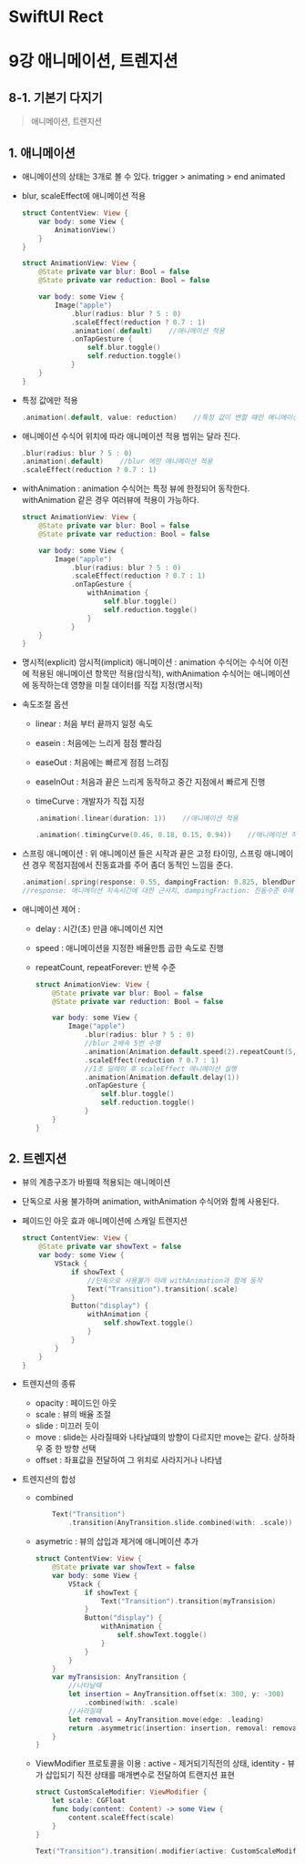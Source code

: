 # SwiftUI Rect
# 

9강 애니메이션, 트렌지션
===========
## 8-1. 기본기 다지기
> 애니메이션, 트렌지션

## 1. 애니메이션

* 애니메이션의 상태는 3개로 볼 수 있다. trigger > animating > end animated

* blur, scaleEffect에 애니메이션 적용

    ```swift
    struct ContentView: View {
        var body: some View {
            AnimationView()
        }
    }

    struct AnimationView: View {
        @State private var blur: Bool = false
        @State private var reduction: Bool = false

        var body: some View {
            Image("apple")
                .blur(radius: blur ? 5 : 0)
                .scaleEffect(reduction ? 0.7 : 1)
                .animation(.default)    //애니메이션 적용
                .onTapGesture {
                    self.blur.toggle()
                    self.reduction.toggle()
                }
        }
    }
    ```

* 특정 값에만 적용

    ```swift
    .animation(.default, value: reduction)    //특정 값이 변할 떄만 애니메이션 적용
    ```

* 애니메이션 수식어 위치에 따라 애니메이션 적용 범위는 달라 진다.

    ```swift
    .blur(radius: blur ? 5 : 0)
    .animation(.default)    //blur 에만 애니메이션 적용
    .scaleEffect(reduction ? 0.7 : 1)
    ```

* withAnimation : animation 수식어는 특정 뷰에 한정되어 동작한다. withAnimation 같은 경우 여러뷰에 적용이 가능하다.

    ```swift
    struct AnimationView: View {
        @State private var blur: Bool = false
        @State private var reduction: Bool = false

        var body: some View {
            Image("apple")
                .blur(radius: blur ? 5 : 0)
                .scaleEffect(reduction ? 0.7 : 1)
                .onTapGesture {
                    withAnimation {
                        self.blur.toggle()
                        self.reduction.toggle()
                    }
                }
        }
    }
    ```

* 명시적(explicit) 암시적(implicit) 애니메이션 : animation 수식어는 수식어 이전에 적용된 애니메이션 항목만 적용(암식적), withAnimation 수식어는 애니메이션에 동작하는데 영향을 미칠 데이터를 직접 지정(명시적)

* 속도조절 옵션

    * linear : 처음 부터 끝까지 일정 속도
    * easein : 처음에는 느리게 점점 빨라짐
    * easeOut : 처음에는 빠르게 점점 느려짐
    * easeInOut : 처음과 끝은 느리게 동작하고 중간 지점에서 빠르게 진행
    * timeCurve : 개발자가 직접 지정

        ```swift
        .animation(.linear(duration: 1))    //애니메이션 적용
        ```

        ```swift
        .animation(.timingCurve(0.46, 0.18, 0.15, 0.94))    //애니메이션 적용
        ```

* 스프링 애니메이션 : 위 애니메이션 들은 시작과 끝은 고정 타이밍, 스프링 애니메이션 경우 목점지점에서 진동효과를 주어 좀더 동적인 느낌을 준다.

    ```swift
    .animation(.spring(response: 0.55, dampingFraction: 0.825, blendDuration: 0))    //애니메이션 적용
    //response: 애니메이션 지속시간에 대한 근사치, dampingFraction: 진동수준 0에 가까울 수록 커진다, blendDuration: 진동보간
    ```
        
* 애니메이션 제어 : 

    * delay : 시간(초) 만큼 애니메이션 지연
    * speed : 애니메이션을 지정한 배율만틈 곱한 속도로 진행
    * repeatCount, repeatForever: 반복 수준

        ```swift
        struct AnimationView: View {
            @State private var blur: Bool = false
            @State private var reduction: Bool = false

            var body: some View {
                Image("apple")
                    .blur(radius: blur ? 5 : 0)
                    //blur 2배속 5번 수행
                    .animation(Animation.default.speed(2).repeatCount(5, autoreverses: true))
                    .scaleEffect(reduction ? 0.7 : 1)
                    //1초 딜레이 후 scaleEffect 애니메이션 실행
                    .animation(Animation.default.delay(1))
                    .onTapGesture {
                        self.blur.toggle()
                        self.reduction.toggle()
                    }
            }
        }
        ```

## 2. 트렌지션

* 뷰의 계층구조가 바뀔때 적용되는 애니메이션

* 단독으로 사용 불가하며 animation, withAnimation 수식어와 함께 사용된다.

* 페이드인 아웃 효과 애니메이션에 스캐일 트렌지션

    ```swift
    struct ContentView: View {
        @State private var showText = false
        var body: some View {
            VStack {
                if showText {
                    //단독으로 사용불가 아래 withAnimation과 함께 동작
                    Text("Transition").transition(.scale)
                }
                Button("display") {
                    withAnimation {
                        self.showText.toggle()
                    }
                }
            }
        }
    }
    ```
* 트렌지션의 종류
    * opacity : 페이드인 아웃
    * scale : 뷰의 배율 조절
    * slide : 미끄러 듯이
    * move : slide는 사라질때와 나타날떄의 방향이 다르지만 move는 같다. 상하좌우 중 한 방향 선택
    * offset : 좌표값을 전달하여 그 위치로 사라지거나 나타냄
    
* 트렌지션의 합성

    * combined

        ```swift
            Text("Transition")
                .transition(AnyTransition.slide.combined(with: .scale))
        ```
        
    * asymetric : 뷰의 삽입과 제거에 애니메이션 추가

        ```swift
        struct ContentView: View {
            @State private var showText = false
            var body: some View {
                VStack {
                    if showText {
                        Text("Transition").transition(myTransision)
                    }
                    Button("display") {
                        withAnimation {
                            self.showText.toggle()
                        }
                    }
                }
            }
            var myTransision: AnyTransition {
                //나타날때
                let insertion = AnyTransition.offset(x: 300, y: -300)
                    .combined(with: .scale)
                //사라질떄
                let removal = AnyTransition.move(edge: .leading)
                return .asymmetric(insertion: insertion, removal: removal)
            }
        }
        ```
        
    * ViewModifier 프로토콜을 이용 : active - 제거되기직전의 상태, identity - 뷰가 삽입되기 직전 상태를 매개변수로 전달하여 트랜지션 표현

        ```swift
        struct CustomScaleModifier: ViewModifier {
            let scale: CGFloat
            func body(content: Content) -> some View {
                content.scaleEffect(scale)
            }
        }

        Text("Transition").transition(.modifier(active: CustomScaleModifier(scale: 0), identity: CustomScaleModifier(scale: 1)))
        ```
